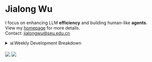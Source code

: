 #  Jialong Wu

I focus on enhancing LLM **efficiency** and building human-like **agents**.<br>
View my [homepage](https://callanwu.github.io/) for more details. <br>
Contact: jialongwu@seu.edu.cn

<details><summary>📊Weekly Development Breakdown</summary>

<!--START_SECTION:waka-->

```txt
From: 25 March 2025 - To: 01 April 2025

Total Time: 20 hrs 36 mins

Python       13 hrs 5 mins   ████████████████░░░░░░░░░   63.52 %
JSON         3 hrs 15 mins   ████░░░░░░░░░░░░░░░░░░░░░   15.82 %
Other        2 hrs 20 mins   ███░░░░░░░░░░░░░░░░░░░░░░   11.37 %
Bash         40 mins         ▓░░░░░░░░░░░░░░░░░░░░░░░░   03.30 %
Text         39 mins         ▓░░░░░░░░░░░░░░░░░░░░░░░░   03.17 %
```

<!--END_SECTION:waka-->

[![wakatime](https://wakatime.com/badge/user/c6720b29-9431-4a60-bc9d-e1fb2b6bd65f.svg)](https://wakatime.com/@c6720b29-9431-4a60-bc9d-e1fb2b6bd65f)
</details>

[![](https://img.shields.io/badge/Google%20Scholar-4385FE.svg?&color=d6d6d6&style=flat-square&logo=google-scholar)](https://scholar.google.com/citations?user=6eg2m4YAAAAJ)
![](https://komarev.com/ghpvc/?username=callanwu)
